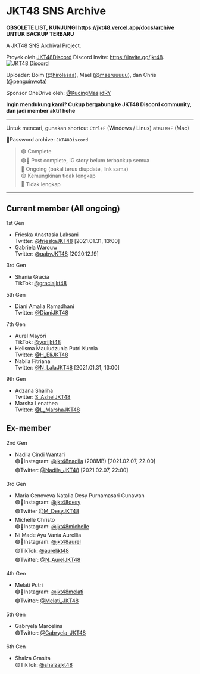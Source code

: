 # JKT48 SNS Archive

**OBSOLETE LIST, KUNJUNGI https://jkt48.vercel.app/docs/archive UNTUK BACKUP TERBARU**

A JKT48 SNS Archival Project.

Proyek oleh [JKT48Discord](https://twitter.com/JKT48Discord) 
Discord Invite: https://invite.gg/jkt48.
[![JKT48 Discord](https://discordapp.com/api/guilds/600387836201664523/widget.png?style=banner2)](https://discord.gg/BN635Eb)

Uploader: Boim ([@hirolasaa](https://twitter.com/hirolasaa)), Mael ([@maeruuuuu](https://twitter.com/maeruuuuu)), dan Chris ([@penguinwota](https://twitter.com/penguinwota))

Sponsor OneDrive oleh: [@KucingMasjidRY](https://twitter.com/KucingMasjidRY)

__Ingin mendukung kami? Cukup bergabung ke JKT48 Discord community, dan jadi member aktif hehe__

-----------


Untuk mencari, gunakan shortcut `Ctrl+F` (Windows / Linux) atau `⌘+F` (Mac)

🔐Password archive: `JKT48Discord`

> 🟢 Complete <br>
> 🟢🔴 Post complete, IG story belum terbackup semua <br>
> 🔵 Ongoing (bakal terus diupdate, link sama) <br>
> 🟡 Kemungkinan tidak lengkap <br>
> 🔴 Tidak lengkap

------------

## Current member (All ongoing)

1st Gen

- Frieska Anastasia Laksani<br>Twitter: [@frieskaJKT48](https://1drv.ms/u/s!At0yKdjMPQCyg-oYa8aqBGRioUyC3g?e=PWJZO1) [2021.01.31, 13:00]
- Gabriela Warouw<br>Twitter: [@gabyJKT48](https://1drv.ms/u/s!At0yKdjMPQCygs5wQ6sDWv_8wAVu3A?e=vlYGRS) [2020.12.19]


3rd Gen
- Shania Gracia<br>TikTok: [@graciajkt48](https://1drv.ms/u/s!At0yKdjMPQCypjE-tI4s4rO0w5Pu?e=jjG8pr)

5th Gen
- Diani Amalia Ramadhani<br>Twitter: [@DianiJKT48](https://1drv.ms/u/s!At0yKdjMPQCyg7pSl0u5BJpPzBMz6A?e=5m944Z)

7th Gen
- Aurel Mayori<br>TikTok: [@yorijkt48](https://1drv.ms/u/s!At0yKdjMPQCypiplBzL5K8D13yQi?e=cTfcEt)
- Helisma Mauludzunia Putri Kurnia<br>Twitter: [@H_EliJKT48](https://1drv.ms/u/s!At0yKdjMPQCyg7E5MCfkW85ciu-RGw?e=Tx15ab)
- Nabila Fitriana<br>Twitter: [@N_LalaJKT48](https://1drv.ms/u/s!At0yKdjMPQCyg_cfju64R_n5S96RVg?e=0pCXIz) [2021.01.31, 13:00]

9th Gen
- Adzana Shaliha<br>Twitter: [S_AshelJKT48](https://1drv.ms/u/s!At0yKdjMPQCyguIw907RGJEk-BYhKw?e=uO4WuV)
- Marsha Lenathea<br>Twitter: [@L_MarshaJKT48](https://1drv.ms/u/s!At0yKdjMPQCygsxpGjqoAg4xRRl4Tw?e=bW1DZC)

## Ex-member

2nd Gen
- Nadila Cindi Wantari<br>🟢🔴Instagram: [@jkt48nadila](https://1drv.ms/u/s!At0yKdjMPQCyhK18uQQnhDJqsBhgiA?e=O0FTfn) (208MB) [2021.02.07, 22:00]
<br>🟢Twitter: [@Nadila_JKT48](https://1drv.ms/u/s!At0yKdjMPQCyhIAyMqVVmw_HD_xQug?e=kw7aCL) [2021.02.07, 22:00]


3rd Gen

- Maria Genoveva Natalia Desy Purnamasari Gunawan<br>🟢🔴Instagram: [@jkt48desy](https://1drv.ms/f/s!At0yKdjMPQCyg5cqHzg3tX4K8In6lg)<br>🟢Twitter [@M_DesyJKT48](https://1drv.ms/u/s!At0yKdjMPQCyguQaTkKBiginj1sjBQ?e=7GWDIk)
- Michelle Christo<br>🟢🔴Instagram: [@jkt48michelle](https://1drv.ms/u/s!At0yKdjMPQCyyweEXpD6ur9SyUrg?e=E4Anm2)
- Ni Made Ayu Vania Aurellia<br>🟢🔴Instagram: [@jkt48aurel](https://1drv.ms/u/s!At0yKdjMPQCywjCfdwQrXKzXAjzY?e=rEZT8o) <br>🟡TikTok: [@aureljkt48](https://1drv.ms/u/s!At0yKdjMPQCygswNghWt8fcwAYDD8A?e=gOKWUP)<br>🟢Twitter: [@N_AurelJKT48](https://1drv.ms/u/s!At0yKdjMPQCyg819HGHN-53mLFaSqA?e=b5egkR)

4th Gen

- Melati Putri<br>🟢🔴Instagram: [@jkt48melati](https://1drv.ms/u/s!At0yKdjMPQCyxH_z1kHvWaGJQjsn?e=VLEhqt) <br>🟢Twitter: [@Melati_JKT48](https://1drv.ms/u/s!At0yKdjMPQCya5nf-LsQ2kBgEvQ?e=gdHU8c)

5th Gen

- Gabryela Marcelina<br>🟢Twitter: [@Gabryela_JKT48](https://1drv.ms/u/s!At0yKdjMPQCyg0_iYdNqyBSraS9x?e=NKj9zr)


6th Gen

- Shalza Grasita<br>🟡TikTok: [@shalzajkt48](https://1drv.ms/u/s!At0yKdjMPQCygzjZpSqcrSXvOKT2?e=8pkkQL)

